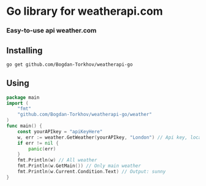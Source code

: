 # Go library for weatherapi.com

### Easy-to-use api weather.com

## Installing

` go get github.com/Bogdan-Torkhov/weatherapi-go `

## Using

```go
package main
import (
	"fmt"
	"github.com/Bogdan-Torkhov/weatherapi-go/weather"
)
func main() {
	const yourAPIkey = "apiKeyHere"
	w, err := weather.GetWeather(yourAPIkey, "London") // Api key, location
	if err != nil {
		panic(err)
	}
	fmt.Println(w) // All weather
	fmt.Println(w.GetMain()) // Only main weather
	fmt.Println(w.Current.Condition.Text) // Output: sunny
}
```
